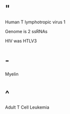 # "

Human T lymphotropic virus 1

Genome is 2 ssRNAs

HIV was HTLV3

# -

Myelin

# ^

Adult T Cell Leukemia

